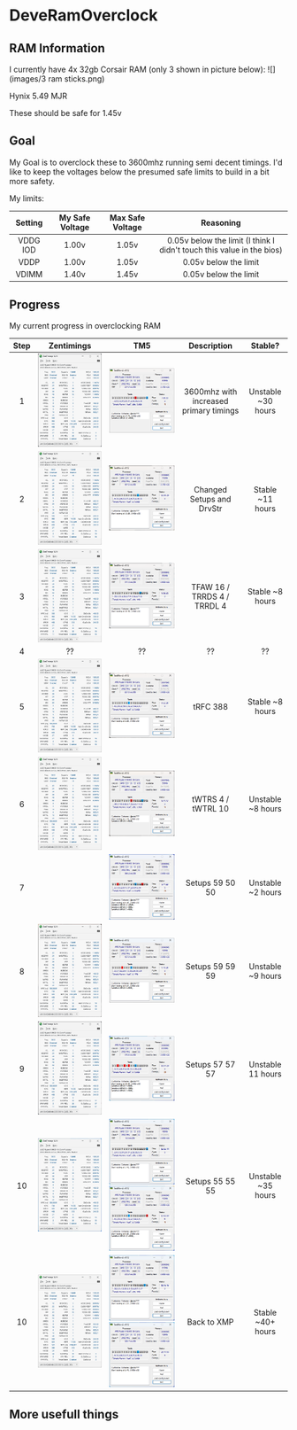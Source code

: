 # DeveRamOverclock

## RAM Information

I currently have 4x 32gb Corsair RAM (only 3 shown in picture below):
![](images/3 ram sticks.png)

Hynix 5.49 MJR

These should be safe for 1.45v

## Goal

My Goal is to overclock these to 3600mhz running semi decent timings.
I'd like to keep the voltages below the presumed safe limits to build in a bit more safety.

My limits:

| Setting | My Safe Voltage | Max Safe Voltage | Reasoning |
|:-------:|:---------------:|:----------------:|:---------:|
| VDDG IOD | 1.00v | 1.05v | 0.05v below the limit (I think I didn't touch this value in the bios) |
| VDDP | 1.00v | 1.05v | 0.05v below the limit |
| VDIMM | 1.40v | 1.45v | 0.05v below the limit |

## Progress
My current progress in overclocking RAM

| Step | Zentimings | TM5 | Description | Stable? |
|:----:|:----------:|:---:|:-----------:|:-------:|
| 1 | ![](benchmarks/Zen_1_3600error.png) | ![](benchmarks\TM5_1_Witherrors.png) | 3600mhz with increased primary timings | Unstable ~30 hours |
| 2 | ![](benchmarks\Zen_2_noerror.png) | ![](benchmarks\TM5_2.png) | Changed Setups and DrvStr | Stable ~11 hours |
| 3 | ![](benchmarks\Zen_3.png) | ![](benchmarks\TM5_3_tFAW_TRRDS_TRRDL.png) | TFAW 16 / TRRDS 4 / TRRDL 4 | Stable ~8 hours |
| 4 | ?? | ?? | ?? | ?? |
| 5 | ![](benchmarks\Zen_5_TRFC.png) | ![](benchmarks\TM5_5.png) | tRFC 388 | Stable ~8 hours |
| 6 | ![](benchmarks\Zen_6_tWTRS.png) | ![](benchmarks\TM5_6.png) | tWTRS 4 / tWTRL 10 | Unstable ~8 hours |
| 7 |  | ![](benchmarks\TM5_7.png) | Setups 59 50 50 | Unstable ~2 hours |
| 8 | ![](benchmarks\Zen_8_SetupsenVddp.png) | ![](benchmarks\TM5_8_4herror.png) | Setups 59 59 59 | Unstable ~9 hours |
| 9 | ![](benchmarks\Zen_9_Setups57_3Errors.png) | ![](benchmarks\TM5_9_3Errors11hours.png) | Setups 57 57 57 | Unstable 11 hours |
| 10 | ![](benchmarks\Zen_10_Setups55_0Errors.png) | ![](benchmarks\TM5_10_NoError18hours.png) ![](benchmarks\TM5_10_part2Errorsafter35hours.png) | Setups 55 55 55 | Unstable ~35 hours |
| 10 | ![](benchmarks\Zen_11_0_ErrorsSoFar.png) | ![](benchmarks\TM5_11_0ErrorsSoFar.png) ![](benchmarks\TM5_11_0ErrorsSoFar2.png) | Back to XMP | Stable ~40+ hours |

## More usefull things

